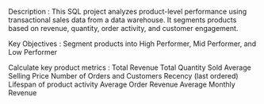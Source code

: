 Description :
This SQL project analyzes product-level performance using transactional sales data from a data warehouse. It segments products based on revenue, quantity, order activity, and customer engagement.
 
Key Objectives : Segment products into High Performer, Mid Performer, and Low Performer

Calculate key product metrics :
Total Revenue
Total Quantity Sold
Average Selling Price
Number of Orders and Customers
Recency (last ordered)
Lifespan of product activity
Average Order Revenue
Average Monthly Revenue


